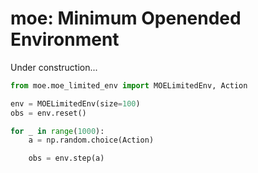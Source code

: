 # moe: Minimum Openended Environment

Under construction...

```python
from moe.moe_limited_env import MOELimitedEnv, Action

env = MOELimitedEnv(size=100)
obs = env.reset()

for _ in range(1000):
    a = np.random.choice(Action)

    obs = env.step(a)
```

